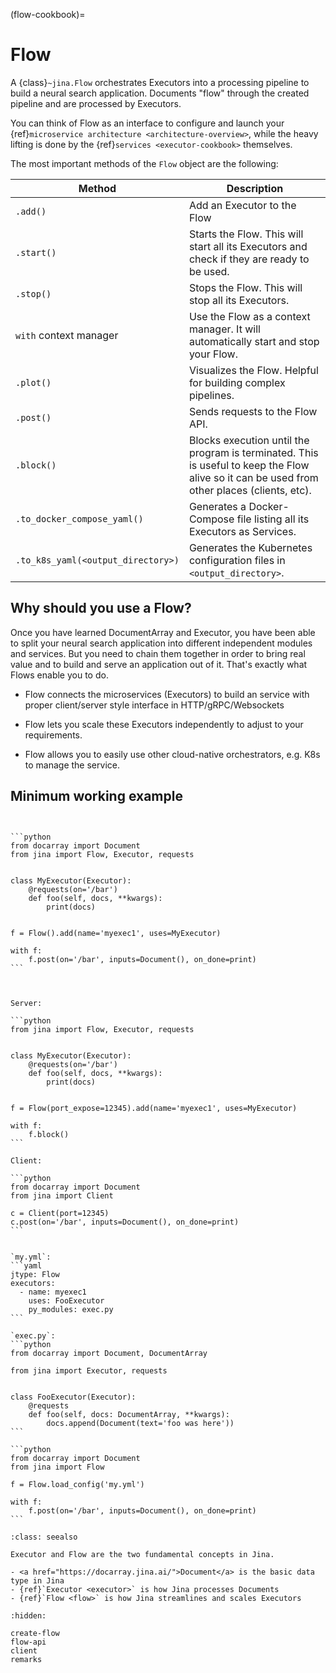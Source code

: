 (flow-cookbook)=
# Flow

A {class}`~jina.Flow` orchestrates Executors into a processing pipeline to build a neural search application.
Documents "flow" through the created pipeline and are processed by Executors.

You can think of Flow as an interface to configure and launch your {ref}`microservice architecture <architecture-overview>`,
while the heavy lifting is done by the {ref}`services <executor-cookbook>` themselves.


The most important methods of the `Flow` object are the following:

| Method                             | Description                                                                                                                                  |
|------------------------------------|----------------------------------------------------------------------------------------------------------------------------------------------|
| `.add()`                           | Add an Executor to the Flow                                                                                                                |
| `.start()`                         | Starts the Flow. This will start all its Executors and check if they are ready to be used.                                                 |
| `.stop()`                          | Stops the Flow. This will stop all its Executors.                                                                                          |
| `with` context manager             | Use the Flow as a context manager. It will automatically start and stop your Flow.                                         |                                                                |
| `.plot()`                          | Visualizes the Flow. Helpful for building complex pipelines.                                                                                 |
| `.post()`                          | Sends requests to the Flow API.                                                                                                     |
| `.block()`                         | Blocks execution until the program is terminated. This is useful to keep the Flow alive so it can be used from other places (clients, etc). |
| `.to_docker_compose_yaml()`        | Generates a Docker-Compose file listing all its Executors as Services.                                                                       |
| `.to_k8s_yaml(<output_directory>)` | Generates the Kubernetes configuration files in `<output_directory>`.        

## Why should you use a Flow?

Once you have learned DocumentArray and Executor, you have been able to split your neural search application into different independent modules and services.
But you need to chain them together in order to bring real value and to build and serve an application out of it. That's exactly what Flows enable you to do.

- Flow connects the microservices (Executors) to build an service with proper client/server style interface in HTTP/gRPC/Websockets

- Flow lets you scale these Executors independently to adjust to your requirements.

- Flow allows you to easily use other cloud-native orchestrators, e.g. K8s to manage the service.

## Minimum working example

````{tab} Pythonic style


```python
from docarray import Document
from jina import Flow, Executor, requests


class MyExecutor(Executor):
    @requests(on='/bar')
    def foo(self, docs, **kwargs):
        print(docs)


f = Flow().add(name='myexec1', uses=MyExecutor)

with f:
    f.post(on='/bar', inputs=Document(), on_done=print)
```


````

````{tab} Flow-as-a-Service style

Server:

```python
from jina import Flow, Executor, requests


class MyExecutor(Executor):
    @requests(on='/bar')
    def foo(self, docs, **kwargs):
        print(docs)


f = Flow(port_expose=12345).add(name='myexec1', uses=MyExecutor)

with f:
    f.block()
```

Client:

```python
from docarray import Document
from jina import Client

c = Client(port=12345)
c.post(on='/bar', inputs=Document(), on_done=print)
```

````

````{tab} Load from YAML

`my.yml`:
```yaml
jtype: Flow
executors:
  - name: myexec1
    uses: FooExecutor
    py_modules: exec.py
```

`exec.py`:
```python
from docarray import Document, DocumentArray

from jina import Executor, requests


class FooExecutor(Executor):
    @requests
    def foo(self, docs: DocumentArray, **kwargs):
        docs.append(Document(text='foo was here'))
```

```python
from docarray import Document
from jina import Flow

f = Flow.load_config('my.yml')

with f:
    f.post(on='/bar', inputs=Document(), on_done=print)
```

````

````{admonition} See Also
:class: seealso

Executor and Flow are the two fundamental concepts in Jina.

- <a href="https://docarray.jina.ai/">Document</a> is the basic data type in Jina
- {ref}`Executor <executor>` is how Jina processes Documents
- {ref}`Flow <flow>` is how Jina streamlines and scales Executors
````


```{toctree}
:hidden:

create-flow
flow-api
client
remarks
```
